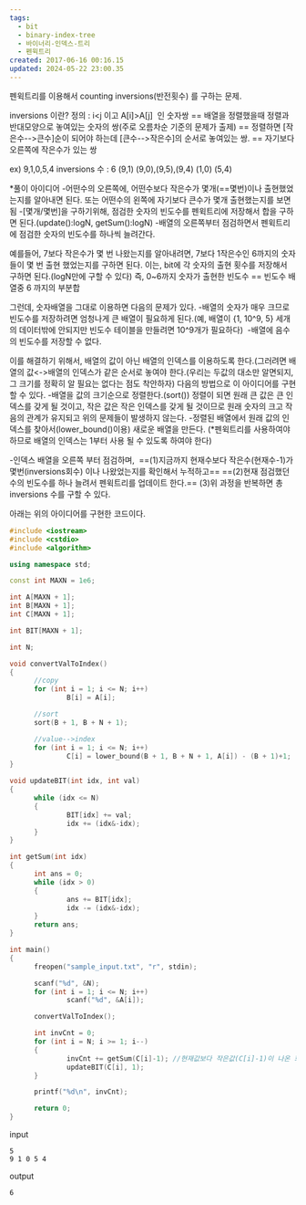 ```yaml
---
tags:
  - bit
  - binary-index-tree
  - 바이너리-인덱스-트리
  - 펜윅트리
created: 2017-06-16 00:16.15
updated: 2024-05-22 23:00.35
---
```

펜윅트리를 이용해서 counting inversions(반전횟수) 를 구하는 문제.

inversions 이란?
정의 : i<j 이고 A\[i\]>A\[j\]  인 숫자쌍
\== 배열을 정렬했을때 정렬과 반대모양으로 놓여있는 숫자의 쌍(주로 오름차순 기준의 문제가 출제)
\== 정렬하면 \[작은수-->큰수\]순이 되어야 하는데 \[큰수-->작은수\]의 순서로 놓여있는 쌍.
\== 자기보다 오른쪽에 작은수가 있는 쌍

ex) 9,1,0,5,4
inversions 수 : 6
(9,1) (9,0),(9,5),(9,4)
(1,0)
(5,4)

\*풀이 아이디어
\-어떤수의 오른쪽에, 어떤수보다 작은수가 몇개(==몇번)이나 출현했었는지를 알아내면 된다.
또는 어떤수의 왼쪽에 자기보다 큰수가 몇개 출현했는지를 보면됨
\-\[몇개/몇번\]을 구하기위해, 점검한 숫자의 빈도수를 펜윅트리에 저장해서 합을 구하면 된다.(update():logN, getSum():logN)
\-배열의 오른쪽부터 점검하면서 펜윅트리에 점검한 숫자의 빈도수를 하나씩 늘려간다.

예를들어, 7보다 작은수가 몇 번 나왔는지를 알아내려면, 7보다 1작은수인 6까지의 숫자들이 몇 번 출현 했었는지를 구하면 된다.
이는, bit에 각 숫자의 출현 횟수를 저장해서 구하면 된다.(logN만에 구할 수 있다)
즉, 0~6까지 숫자가 출현한 빈도수 == 빈도수 배열중 6 까지의 부분합

그런데, 숫자배열을 그대로 이용하면 다음의 문제가 있다.
\-배열의 숫자가 매우 크므로 빈도수를 저장하려면 엄청나게 큰 배열이 필요하게 된다.(예, 배열이 {1, 10^9, 5} 세개의 데이터밖에 안되지만 빈도수 테이블을 만들려면 10^9개가 필요하다) 
\-배열에 음수의 빈도수를 저장할 수 없다.

이를 해결하기 위해서, 배열의 값이 아닌 배열의 인덱스를 이용하도록 한다.(그러려면 배열의 값<->배열의 인덱스가 같은 순서로 놓여야 한다.(우리는 두값의 대소만 알면되지, 그 크기를 정확히 알 필요는 없다는 점도 착안하자)
다음의 방법으로 이 아이디어를 구현 할 수 있다.
\-배열을 값의 크기순으로 정렬한다.(sort())
정렬이 되면 원래 큰 값은 큰 인덱스를 갖게 될 것이고, 작은 값은 작은 인덱스를 갖게 될 것이므로 원래 숫자의 크고 작음의 관계가 유지되고 위의 문제들이 발생하지 않는다.
\-정렬된 배열에서 원래 값의 인덱스를 찾아서(lower\_bound()이용) 새로운 배열을 만든다. (\*펜윅트리를 사용하여야 하므로 배열의 인덱스는 1부터 사용 될 수 있도록 하여야 한다)

\-인덱스 배열을 오른쪽 부터 점검하며, 
==(1)지금까지 현재수보다 작은수(현재수-1)가 몇번(inversions회수) 이나 나왔었는지를 확인해서 누적하고==
==(2)현재 점검했던 수의 빈도수를 하나 늘려서 펜윅트리를 업데이트 한다.==
(3)위 과정을 반복하면 총 inversions 수를 구할 수 있다.

아래는 위의 아이디어를 구현한 코드이다.

```cpp
#include <iostream>
#include <cstdio>
#include <algorithm>

using namespace std;

const int MAXN = 1e6;

int A[MAXN + 1];
int B[MAXN + 1];
int C[MAXN + 1];

int BIT[MAXN + 1];

int N;

void convertValToIndex()
{
      //copy
      for (int i = 1; i <= N; i++)
              B[i] = A[i];

      //sort
      sort(B + 1, B + N + 1);

      //value-->index
      for (int i = 1; i <= N; i++)
              C[i] = lower_bound(B + 1, B + N + 1, A[i]) - (B + 1)+1;      //펜윅트리는 1베이스이므로 마지막에 인덱스 위치를 찾은후 +1
}

void updateBIT(int idx, int val)
{
      while (idx <= N)
      {
              BIT[idx] += val;
              idx += (idx&-idx);
      }
}

int getSum(int idx)
{
      int ans = 0;
      while (idx > 0)
      {
              ans += BIT[idx];
              idx -= (idx&-idx);
      }
      return ans;
}

int main()
{
      freopen("sample_input.txt", "r", stdin);

      scanf("%d", &N);
      for (int i = 1; i <= N; i++)
              scanf("%d", &A[i]);

      convertValToIndex();

      int invCnt = 0;
      for (int i = N; i >= 1; i--)
      {
              invCnt += getSum(C[i]-1); //현재값보다 작은값(C[i]-1)이 나온 회수
              updateBIT(C[i], 1);
      }

      printf("%d\n", invCnt);

      return 0;
}
```

input

```
5
9 1 0 5 4
```

output

```
6
```
